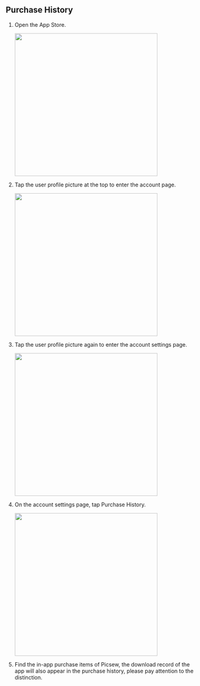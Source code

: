 ## Purchase History

1. Open the App Store.

     <img src="/assets/guide-purchase-history-1.jpg" width="375">

2. Tap the user profile picture at the top to enter the account page.

     <img src="/assets/guide-purchase-history-2.jpg" width="375">

3. Tap the user profile picture again to enter the account settings page.

     <img src="/assets/guide-purchase-history-3.jpg" width="375">

4. On the account settings page, tap Purchase History.

     <img src="/assets/guide-purchase-history-4.jpg" width="375">

4. Find the in-app purchase items of Picsew, the download record of the app will also appear in the purchase history, please pay attention to the distinction.
